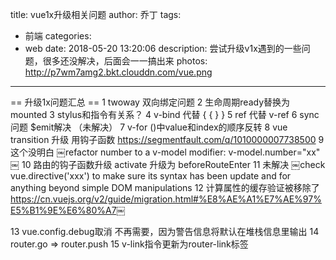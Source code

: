 title: vue1x升级相关问题
author: 乔丁
tags:
  - 前端
categories:
  - web
date: 2018-05-20 13:20:06
description: 尝试升级v1x遇到的一些问题，很多还没解决，后面会一一搞出来
photos: http://p7wm7amg2.bkt.clouddn.com/vue.png
---

== 升级1x问题汇总 ==
1	twoway 双向绑定问题
2	生命周期ready替换为mounted
3	stylus和指令有关系？
4	v-bind 代替 { {  } }
5	ref 代替 v-ref
6	sync问题 $emit解决 （未解决）
7	v-for ()中value和index的顺序反转
8	vue transition 升级  用钩子函数 
https://segmentfault.com/q/1010000007738500
9	这个没明白
￼refactor number to a v-model modifier: v-model.number="xx"
￼
10	路由的钩子函数升级 activate 升级为 beforeRouteEnter
11	未解决
￼check vue.directive('xxx') to make sure its syntax has been update and for anything beyond simple DOM manipulations
12	计算属性的缓存验证被移除了
https://cn.vuejs.org/v2/guide/migration.html#%E8%AE%A1%E7%AE%97%E5%B1%9E%E6%80%A7￼

13	vue.config.debug取消
不再需要，因为警告信息将默认在堆栈信息里输出
14	router.go => router.push
15	v-link指令更新为router-link标签 